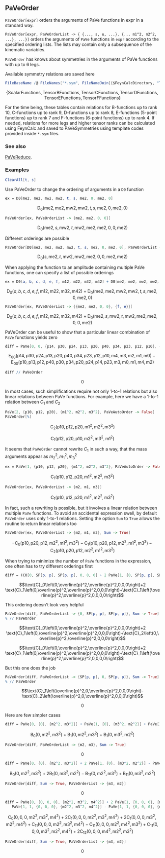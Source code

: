 ## PaVeOrder

`PaVeOrder[expr]` orders the arguments of PaVe functions in expr in a standard way.

`PaVeOrder[expr, PaVeOrderList -> { {..., s, u, ...}, {... m1^2, m2^2, ...}, ...}]` orders the arguments of `PaVe` functions in `expr` according to the specified ordering lists. The lists may contain only a subsequence of the kinematic variables.

`PaVeOrder` has knows about symmetries in the arguments of PaVe functions with up to 6 legs.

Available symmetry relations are saved here

```mathematica
FileBaseName /@ FileNames["*.sym", FileNameJoin[{$FeynCalcDirectory, "Tables", "PaVeSymmetries"}]]
```

$$\{\text{ScalarFunctions},\text{TensorBFunctions},\text{TensorCFunctions},\text{TensorDFunctions},\text{TensorEFunctions},\text{TensorFFunctions}\}$$

For the time being, these tables contain relations for B-functions up to rank 10, C-functions up to rank 9, D-functions up to rank 8,
E-functions (5-point functions) up to rank 7 and F-functions (6-point functions) up to rank 4. If needed, relations for more legs
and higher tensor ranks can be calculated using FeynCalc and saved to PaVeSymmetries using template codes provided inside `*.sym` files.

### See also

[PaVeReduce](PaVeReduce).

### Examples

```mathematica
ClearAll[t, s]
```

Use PaVeOrder to change the ordering of arguments in a `D0` function

```mathematica
ex = D0[me2, me2, mw2, mw2, t, s, me2, 0, me2, 0]
```

$$\text{D}_0(\text{me2},\text{me2},\text{mw2},\text{mw2},t,s,\text{me2},0,\text{me2},0)$$

```mathematica
PaVeOrder[ex, PaVeOrderList -> {me2, me2, 0, 0}]
```

$$\text{D}_0(\text{me2},s,\text{mw2},t,\text{mw2},\text{me2},\text{me2},0,0,\text{me2})$$

Different orderings are possible

```mathematica
PaVeOrder[D0[me2, me2, mw2, mw2, t, s, me2, 0, me2, 0], PaVeOrderList -> {0, 0, me2, me2}]
```

$$\text{D}_0(s,\text{me2},t,\text{mw2},\text{mw2},\text{me2},0,0,\text{me2},\text{me2})$$

When applying the function to an amplitude containing multiple PaVe functions, one can specify a list of possible orderings

```mathematica
ex = D0[a, b, c, d, e, f, m12, m22, m32, m42] + D0[me2, me2, mw2, mw2, t, s, me2, 0, me2, 0]
```

$$\text{D}_0(a,b,c,d,e,f,\text{m12},\text{m22},\text{m32},\text{m42})+\text{D}_0(\text{me2},\text{me2},\text{mw2},\text{mw2},t,s,\text{me2},0,\text{me2},0)$$

```mathematica
PaVeOrder[ex, PaVeOrderList -> {{me2, me2, 0, 0}, {f, e}}]
```

$$\text{D}_0(a,b,c,d,e,f,\text{m12},\text{m22},\text{m32},\text{m42})+\text{D}_0(\text{me2},s,\text{mw2},t,\text{mw2},\text{me2},\text{me2},0,0,\text{me2})$$

PaVeOrder can be useful to show that a particular linear combination of `PaVe` functions yields zero

```mathematica
diff = PaVe[0, 0, {p14, p30, p24, p13, p20, p40, p34, p23, p12, p10}, {m4, m3, m2,m1, m0}, PaVeAutoOrder -> False] - PaVe[0, 0, {p10, p13, p12, p40, p30, p34, p20, p24, p14, p23}, {m3, m0, m1, m4, m2}, PaVeAutoOrder -> False]
```

$$\text{E}_{00}(\text{p14},\text{p30},\text{p24},\text{p13},\text{p20},\text{p40},\text{p34},\text{p23},\text{p12},\text{p10},\text{m4},\text{m3},\text{m2},\text{m1},\text{m0})-\text{E}_{00}(\text{p10},\text{p13},\text{p12},\text{p40},\text{p30},\text{p34},\text{p20},\text{p24},\text{p14},\text{p23},\text{m3},\text{m0},\text{m1},\text{m4},\text{m2})$$

```mathematica
diff // PaVeOrder
```

$$0$$

In most cases, such simplifications require not only 1-to-1 relations but also linear relations between PaVe functions. For example, here we have a 1-to-1 relation between $C_1$ and $C_2$

```mathematica
PaVe[2, {p10, p12, p20}, {m1^2, m2^2, m3^2}, PaVeAutoOrder -> False]
PaVeOrder[%]
```

$$\text{C}_2\left(\text{p10},\text{p12},\text{p20},\text{m1}^2,\text{m2}^2,\text{m3}^2\right)$$

$$\text{C}_1\left(\text{p12},\text{p20},\text{p10},\text{m2}^2,\text{m3}^2,\text{m1}^2\right)$$

It seems that `PaVeOrder` cannot rewrite $C_1$ in such a way, that the mass arguments appear as $m_2^2, m_1^2, m_3^2$

```mathematica
ex = PaVe[1, {p10, p12, p20}, {m1^2, m2^2, m3^2}, PaVeAutoOrder -> False]
```

$$\text{C}_1\left(\text{p10},\text{p12},\text{p20},\text{m1}^2,\text{m2}^2,\text{m3}^2\right)$$

```mathematica
PaVeOrder[ex, PaVeOrderList -> {m2, m1, m3}]
```

$$\text{C}_1\left(\text{p10},\text{p12},\text{p20},\text{m1}^2,\text{m2}^2,\text{m3}^2\right)$$

In fact, such a rewriting is possible, but it involves a linear relation between multiple `PaVe` functions. To avoid an accidental
expression swell, by default `PaVeOrder` uses only 1-to-1 relations. Setting the option `Sum` to `True` allows the routine
to return linear relations too

```mathematica
PaVeOrder[ex, PaVeOrderList -> {m2, m1, m3}, Sum -> True]
```

$$-\text{C}_0\left(\text{p10},\text{p20},\text{p12},\text{m2}^2,\text{m1}^2,\text{m3}^2\right)-\text{C}_1\left(\text{p10},\text{p20},\text{p12},\text{m2}^2,\text{m1}^2,\text{m3}^2\right)-\text{C}_2\left(\text{p10},\text{p20},\text{p12},\text{m2}^2,\text{m1}^2,\text{m3}^2\right)$$

When trying to minimize the number of `PaVe` functions in the expression, one often has to try different orderings first

```mathematica
diff = (C0[0, SP[p, p], SP[p, p], 0, 0, 0] + 2 PaVe[1, {0, SP[p, p], SP[p, p]}, {0, 0, 0}] + PaVe[1, {SP[p, p], SP[p, p], 0}, {0, 0, 0}])
```

$$\text{C}_0\left(0,\overline{p}^2,\overline{p}^2,0,0,0\right)+2 \text{C}_1\left(0,\overline{p}^2,\overline{p}^2,0,0,0\right)+\text{C}_1\left(\overline{p}^2,\overline{p}^2,0,0,0,0\right)$$

This ordering doesn't look very helpful

```mathematica
PaVeOrder[diff, PaVeOrderList -> {0, SP[p, p], SP[p, p]}, Sum -> True]
% // PaVeOrder
```

$$\text{C}_0\left(0,\overline{p}^2,\overline{p}^2,0,0,0\right)+2 \text{C}_1\left(0,\overline{p}^2,\overline{p}^2,0,0,0\right)+\text{C}_2\left(0,\overline{p}^2,\overline{p}^2,0,0,0\right)$$

$$\text{C}_0\left(0,\overline{p}^2,\overline{p}^2,0,0,0\right)+2 \text{C}_1\left(0,\overline{p}^2,\overline{p}^2,0,0,0\right)+\text{C}_1\left(\overline{p}^2,\overline{p}^2,0,0,0,0\right)$$

But this one does the job

```mathematica
PaVeOrder[diff, PaVeOrderList -> {SP[p, p], 0, SP[p, p]}, Sum -> True]
% // PaVeOrder
```

$$\text{C}_1\left(\overline{p}^2,0,\overline{p}^2,0,0,0\right)-\text{C}_2\left(\overline{p}^2,0,\overline{p}^2,0,0,0\right)$$

$$0$$

Here are few simpler cases

```mathematica
diff = PaVe[0, {0}, {m2^2, m3^2}] + PaVe[1, {0}, {m3^2, m2^2}] + PaVe[1, {0}, {m2^2, m3^2}]
```

$$\text{B}_0\left(0,\text{m2}^2,\text{m3}^2\right)+\text{B}_1\left(0,\text{m2}^2,\text{m3}^2\right)+\text{B}_1\left(0,\text{m3}^2,\text{m2}^2\right)$$

```mathematica
PaVeOrder[diff, PaVeOrderList -> {m2, m3}, Sum -> True]
```

$$0$$

```mathematica
diff = PaVe[0, {0}, {m2^2, m3^2}] + 2 PaVe[1, {0}, {m3^2, m2^2}] - PaVe[1, 1, {0}, {m2^2, m3^2}] + PaVe[1, 1, {0}, {m3^2, m2^2}]
```

$$\text{B}_0\left(0,\text{m2}^2,\text{m3}^2\right)+2 \text{B}_1\left(0,\text{m3}^2,\text{m2}^2\right)-\text{B}_{11}\left(0,\text{m2}^2,\text{m3}^2\right)+\text{B}_{11}\left(0,\text{m3}^2,\text{m2}^2\right)$$

```mathematica
PaVeOrder[diff, Sum -> True, PaVeOrderList -> {m3, m2}]
```

$$0$$

```mathematica
diff = PaVe[0, {0, 0, 0}, {m2^2, m3^2, m4^2}] + 2 PaVe[1, {0, 0, 0}, {m2^2, m3^2, m4^2}] + 2 PaVe[1, {0, 0, 0}, {m3^2, m2^2, m4^2}] + 
   PaVe[1, 1, {0, 0, 0}, {m2^2, m3^2, m4^2}] - PaVe[1, 1, {0, 0, 0}, {m2^2, m4^2, m3^2}] + PaVe[1, 1, {0, 0, 0}, {m3^2, m2^2, m4^2}] + 2 PaVe[1, 2, {0, 0, 0}, {m4^2, m2^2, m3^2}]
```

$$\text{C}_0\left(0,0,0,\text{m2}^2,\text{m3}^2,\text{m4}^2\right)+2 \text{C}_1\left(0,0,0,\text{m2}^2,\text{m3}^2,\text{m4}^2\right)+2 \text{C}_1\left(0,0,0,\text{m3}^2,\text{m2}^2,\text{m4}^2\right)+\text{C}_{11}\left(0,0,0,\text{m2}^2,\text{m3}^2,\text{m4}^2\right)-\text{C}_{11}\left(0,0,0,\text{m2}^2,\text{m4}^2,\text{m3}^2\right)+\text{C}_{11}\left(0,0,0,\text{m3}^2,\text{m2}^2,\text{m4}^2\right)+2 \text{C}_{12}\left(0,0,0,\text{m4}^2,\text{m2}^2,\text{m3}^2\right)$$

```mathematica
PaVeOrder[diff, Sum -> True, PaVeOrderList -> {m3, m2}]
```

$$0$$